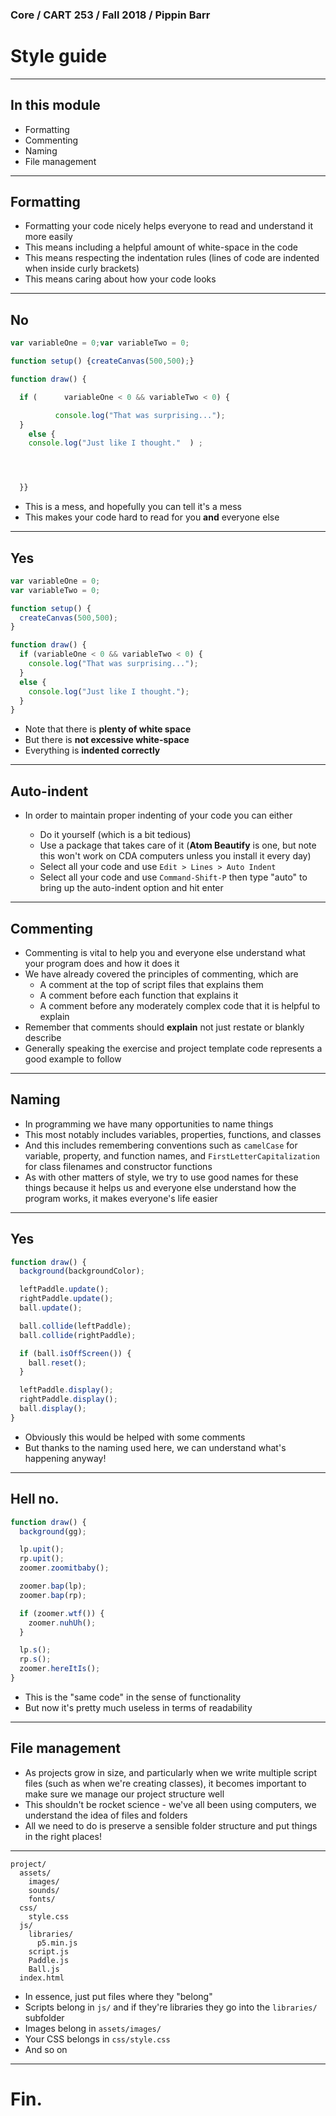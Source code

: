 ### Core / CART 253 / Fall 2018 / Pippin Barr

# Style guide

---

## In this module

- Formatting
- Commenting
- Naming
- File management

---

## Formatting

- Formatting your code nicely helps everyone to read and understand it more easily
- This means including a helpful amount of white-space in the code
- This means respecting the indentation rules (lines of code are indented when inside curly brackets)
- This means caring about how your code looks

---

## No

```javascript
var variableOne = 0;var variableTwo = 0;

function setup() {createCanvas(500,500);}

function draw() {

  if (      variableOne < 0 && variableTwo < 0) {

          console.log("That was surprising...");
  }
    else {
    console.log("Just like I thought."  ) ;




  }}
```

- This is a mess, and hopefully you can tell it's a mess
- This makes your code hard to read for you __and__ everyone else

---

## Yes

```javascript
var variableOne = 0;
var variableTwo = 0;

function setup() {
  createCanvas(500,500);
}

function draw() {
  if (variableOne < 0 && variableTwo < 0) {
    console.log("That was surprising...");
  }
  else {
    console.log("Just like I thought.");
  }
}
```

- Note that there is __plenty of white space__
- But there is __not excessive white-space__
- Everything is __indented correctly__

---

## Auto-indent

- In order to maintain proper indenting of your code you can either

  - Do it yourself (which is a bit tedious)
  - Use a package that takes care of it (__Atom Beautify__ is one, but note this won't work on CDA computers unless you install it every day)
  - Select all your code and use `Edit > Lines > Auto Indent`
  - Select all your code and use `Command-Shift-P` then type "auto" to bring up the auto-indent option and hit enter

---

## Commenting

- Commenting is vital to help you and everyone else understand what your program does and how it does it
- We have already covered the principles of commenting, which are
  - A comment at the top of script files that explains them
  - A comment before each function that explains it
  - A comment before any moderately complex code that it is helpful to explain
- Remember that comments should __explain__ not just restate or blankly describe
- Generally speaking the exercise and project template code represents a good example to follow

---

## Naming

- In programming we have many opportunities to name things
- This most notably includes variables, properties, functions, and classes
- And this includes remembering conventions such as `camelCase` for variable, property, and function names, and `FirstLetterCapitalization` for class filenames and constructor functions
- As with other matters of style, we try to use good names for these things because it helps us and everyone else understand how the program works, it makes everyone's life easier

---

## Yes

```javascript
function draw() {
  background(backgroundColor);

  leftPaddle.update();
  rightPaddle.update();
  ball.update();

  ball.collide(leftPaddle);
  ball.collide(rightPaddle);

  if (ball.isOffScreen()) {
    ball.reset();
  }

  leftPaddle.display();
  rightPaddle.display();
  ball.display();
}
```

- Obviously this would be helped with some comments
- But thanks to the naming used here, we can understand what's happening anyway!

---

## Hell no.

```javascript
function draw() {
  background(gg);

  lp.upit();
  rp.upit();
  zoomer.zoomitbaby();

  zoomer.bap(lp);
  zoomer.bap(rp);

  if (zoomer.wtf()) {
    zoomer.nuhUh();
  }

  lp.s();
  rp.s();
  zoomer.hereItIs();
}
```

- This is the "same code" in the sense of functionality
- But now it's pretty much useless in terms of readability

---

## File management

- As projects grow in size, and particularly when we write multiple script files (such as when we're creating classes), it becomes important to make sure we manage our project structure well
- This shouldn't be rocket science - we've all been using computers, we understand the idea of files and folders
- All we need to do is preserve a sensible folder structure and put things in the right places!

---

```
project/
  assets/
    images/
    sounds/
    fonts/
  css/
    style.css
  js/
    libraries/
      p5.min.js
    script.js
    Paddle.js
    Ball.js
  index.html
```

- In essence, just put files where they "belong"
- Scripts belong in `js/` and if they're libraries they go into the `libraries/` subfolder
- Images belong in `assets/images/`
- Your CSS belongs in `css/style.css`
- And so on

---

# Fin.
